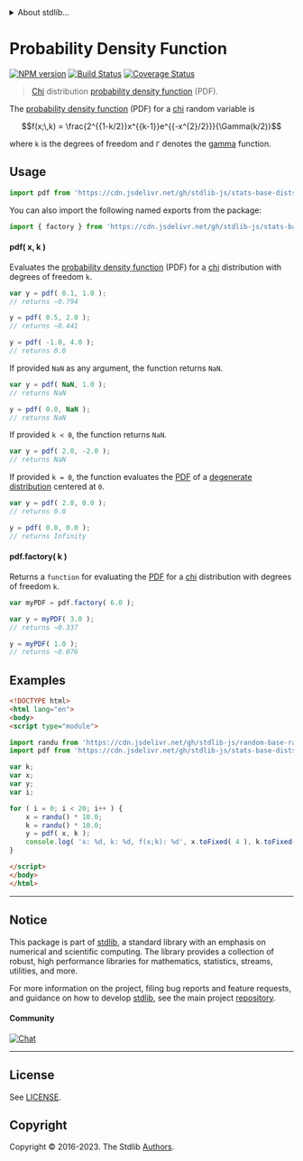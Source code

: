 <!--

@license Apache-2.0

Copyright (c) 2018 The Stdlib Authors.

Licensed under the Apache License, Version 2.0 (the "License");
you may not use this file except in compliance with the License.
You may obtain a copy of the License at

   http://www.apache.org/licenses/LICENSE-2.0

Unless required by applicable law or agreed to in writing, software
distributed under the License is distributed on an "AS IS" BASIS,
WITHOUT WARRANTIES OR CONDITIONS OF ANY KIND, either express or implied.
See the License for the specific language governing permissions and
limitations under the License.

-->


<details>
  <summary>
    About stdlib...
  </summary>
  <p>We believe in a future in which the web is a preferred environment for numerical computation. To help realize this future, we've built stdlib. stdlib is a standard library, with an emphasis on numerical and scientific computation, written in JavaScript (and C) for execution in browsers and in Node.js.</p>
  <p>The library is fully decomposable, being architected in such a way that you can swap out and mix and match APIs and functionality to cater to your exact preferences and use cases.</p>
  <p>When you use stdlib, you can be absolutely certain that you are using the most thorough, rigorous, well-written, studied, documented, tested, measured, and high-quality code out there.</p>
  <p>To join us in bringing numerical computing to the web, get started by checking us out on <a href="https://github.com/stdlib-js/stdlib">GitHub</a>, and please consider <a href="https://opencollective.com/stdlib">financially supporting stdlib</a>. We greatly appreciate your continued support!</p>
</details>

# Probability Density Function

[![NPM version][npm-image]][npm-url] [![Build Status][test-image]][test-url] [![Coverage Status][coverage-image]][coverage-url] <!-- [![dependencies][dependencies-image]][dependencies-url] -->

> [Chi][chi-distribution] distribution [probability density function][pdf] (PDF).

<section class="intro">

The [probability density function][pdf] (PDF) for a [chi][chi-distribution] random variable is

<!-- <equation class="equation" label="eq:chi_pdf" align="center" raw="f(x;\,k) = \frac{2^{{1-k/2}}x^{{k-1}}e^{{-x^{2}/2}}}{\Gamma(k/2)}" alt="Probability density function (PDF) for a chi distribution."> -->

```math
f(x;\,k) = \frac{2^{{1-k/2}}x^{{k-1}}e^{{-x^{2}/2}}}{\Gamma(k/2)}
```

<!-- <div class="equation" align="center" data-raw-text="f(x;\,k) = \frac{2^{{1-k/2}}x^{{k-1}}e^{{-x^{2}/2}}}{\Gamma(k/2)}" data-equation="eq:chi_pdf">
    <img src="https://cdn.jsdelivr.net/gh/stdlib-js/stdlib@51534079fef45e990850102147e8945fb023d1d0/lib/node_modules/@stdlib/stats/base/dists/chi/pdf/docs/img/equation_chi_pdf.svg" alt="Probability density function (PDF) for a chi distribution.">
    <br>
</div> -->

<!-- </equation> -->

where `k` is the degrees of freedom and `Γ` denotes the [gamma][gamma-function] function. 

</section>

<!-- /.intro -->



<section class="usage">

## Usage

```javascript
import pdf from 'https://cdn.jsdelivr.net/gh/stdlib-js/stats-base-dists-chi-pdf@esm/index.mjs';
```

You can also import the following named exports from the package:

```javascript
import { factory } from 'https://cdn.jsdelivr.net/gh/stdlib-js/stats-base-dists-chi-pdf@esm/index.mjs';
```

#### pdf( x, k )

Evaluates the [probability density function][pdf] (PDF) for a [chi][chi-distribution] distribution with degrees of freedom `k`.

```javascript
var y = pdf( 0.1, 1.0 );
// returns ~0.794

y = pdf( 0.5, 2.0 );
// returns ~0.441

y = pdf( -1.0, 4.0 );
// returns 0.0
```

If provided `NaN` as any argument, the function returns `NaN`.

```javascript
var y = pdf( NaN, 1.0 );
// returns NaN

y = pdf( 0.0, NaN );
// returns NaN
```

If provided `k < 0`, the function returns `NaN`.

```javascript
var y = pdf( 2.0, -2.0 );
// returns NaN
```

If provided `k = 0`, the function evaluates the [PDF][pdf] of a [degenerate distribution][degenerate-distribution] centered at `0`.

```javascript
var y = pdf( 2.0, 0.0 );
// returns 0.0

y = pdf( 0.0, 0.0 );
// returns Infinity
```

#### pdf.factory( k )

Returns a `function` for evaluating the [PDF][pdf] for a [chi][chi-distribution] distribution with degrees of freedom `k`.

```javascript
var myPDF = pdf.factory( 6.0 );

var y = myPDF( 3.0 );
// returns ~0.337

y = myPDF( 1.0 );
// returns ~0.076
```

</section>

<!-- /.usage -->

<section class="examples">

## Examples

<!-- eslint no-undef: "error" -->

```html
<!DOCTYPE html>
<html lang="en">
<body>
<script type="module">

import randu from 'https://cdn.jsdelivr.net/gh/stdlib-js/random-base-randu@esm/index.mjs';
import pdf from 'https://cdn.jsdelivr.net/gh/stdlib-js/stats-base-dists-chi-pdf@esm/index.mjs';

var k;
var x;
var y;
var i;

for ( i = 0; i < 20; i++ ) {
    x = randu() * 10.0;
    k = randu() * 10.0;
    y = pdf( x, k );
    console.log( 'x: %d, k: %d, f(x;k): %d', x.toFixed( 4 ), k.toFixed( 4 ), y.toFixed( 4 ) );
}

</script>
</body>
</html>
```

</section>

<!-- /.examples -->

<!-- Section for related `stdlib` packages. Do not manually edit this section, as it is automatically populated. -->

<section class="related">

</section>

<!-- /.related -->

<!-- Section for all links. Make sure to keep an empty line after the `section` element and another before the `/section` close. -->


<section class="main-repo" >

* * *

## Notice

This package is part of [stdlib][stdlib], a standard library with an emphasis on numerical and scientific computing. The library provides a collection of robust, high performance libraries for mathematics, statistics, streams, utilities, and more.

For more information on the project, filing bug reports and feature requests, and guidance on how to develop [stdlib][stdlib], see the main project [repository][stdlib].

#### Community

[![Chat][chat-image]][chat-url]

---

## License

See [LICENSE][stdlib-license].


## Copyright

Copyright &copy; 2016-2023. The Stdlib [Authors][stdlib-authors].

</section>

<!-- /.stdlib -->

<!-- Section for all links. Make sure to keep an empty line after the `section` element and another before the `/section` close. -->

<section class="links">

[npm-image]: http://img.shields.io/npm/v/@stdlib/stats-base-dists-chi-pdf.svg
[npm-url]: https://npmjs.org/package/@stdlib/stats-base-dists-chi-pdf

[test-image]: https://github.com/stdlib-js/stats-base-dists-chi-pdf/actions/workflows/test.yml/badge.svg?branch=main
[test-url]: https://github.com/stdlib-js/stats-base-dists-chi-pdf/actions/workflows/test.yml?query=branch:main

[coverage-image]: https://img.shields.io/codecov/c/github/stdlib-js/stats-base-dists-chi-pdf/main.svg
[coverage-url]: https://codecov.io/github/stdlib-js/stats-base-dists-chi-pdf?branch=main

<!--

[dependencies-image]: https://img.shields.io/david/stdlib-js/stats-base-dists-chi-pdf.svg
[dependencies-url]: https://david-dm.org/stdlib-js/stats-base-dists-chi-pdf/main

-->

[chat-image]: https://img.shields.io/gitter/room/stdlib-js/stdlib.svg
[chat-url]: https://app.gitter.im/#/room/#stdlib-js_stdlib:gitter.im

[stdlib]: https://github.com/stdlib-js/stdlib

[stdlib-authors]: https://github.com/stdlib-js/stdlib/graphs/contributors

[umd]: https://github.com/umdjs/umd
[es-module]: https://developer.mozilla.org/en-US/docs/Web/JavaScript/Guide/Modules

[deno-url]: https://github.com/stdlib-js/stats-base-dists-chi-pdf/tree/deno
[umd-url]: https://github.com/stdlib-js/stats-base-dists-chi-pdf/tree/umd
[esm-url]: https://github.com/stdlib-js/stats-base-dists-chi-pdf/tree/esm
[branches-url]: https://github.com/stdlib-js/stats-base-dists-chi-pdf/blob/main/branches.md

[stdlib-license]: https://raw.githubusercontent.com/stdlib-js/stats-base-dists-chi-pdf/main/LICENSE

[chi-distribution]: https://en.wikipedia.org/wiki/Chi_distribution

[degenerate-distribution]: https://en.wikipedia.org/wiki/Degenerate_distribution

[gamma-function]: https://en.wikipedia.org/wiki/Gamma_function

[pdf]: https://en.wikipedia.org/wiki/Probability_density_function

</section>

<!-- /.links -->
